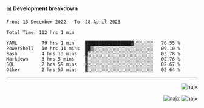 <b>📊 Development breakdown</b>
<!--START_SECTION:waka-->

```text
From: 13 December 2022 - To: 28 April 2023

Total Time: 112 hrs 1 min

YAML         79 hrs 1 min    █████████████████▓░░░░░░░   70.55 %
PowerShell   10 hrs 11 mins  ██▒░░░░░░░░░░░░░░░░░░░░░░   09.10 %
Bash         4 hrs 13 mins   █░░░░░░░░░░░░░░░░░░░░░░░░   03.78 %
Markdown     3 hrs 5 mins    ▓░░░░░░░░░░░░░░░░░░░░░░░░   02.76 %
SQL          2 hrs 59 mins   ▓░░░░░░░░░░░░░░░░░░░░░░░░   02.67 %
Other        2 hrs 57 mins   ▓░░░░░░░░░░░░░░░░░░░░░░░░   02.64 %
```

<!--END_SECTION:waka-->
-----
<p align="right">
  <img src="https://komarev.com/ghpvc/?username=najx&label=GitHub%20Profile%20Views&color=yellow&style=flat" alt="najx" />
</p align="center">
<p align="right">
  <a href="https://www.linkedin.com/in/abdx"><img src="https://img.shields.io/badge/LinkedIn--_.svg?style=social&logo=linkedin" alt="najx"></a>
  <a href="https://stackoverflow.com/users/19588110/najim-abdelmoula"><img src="https://img.shields.io/badge/Stack Overflow--_.svg?style=social&logo=stackoverflow" alt="najx"></a>
</p align="center">
